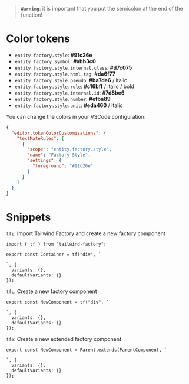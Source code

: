 > __`Warning`__: it is important that you put the semicolon at the end of the function!

# Color tokens
- `entity.factory.style`: __#91c26e__
- `entity.factory.symbol`: __#abb3c0__
- `entity.factory.style.internal.class`: __#d7c075__
- `entity.factory.style.html.tag`: __#da6f77__
- `entity.factory.style.pseudo`: __#ba7de6__ / italic
- `entity.factory.style.rule`: __#c16bff__ / italic / bold
- `entity.factory.style.internal.id`: __#7d8be6__
- `entity.factory.style.number`: __#efba89__
- `entity.factory.style.unit`: __#eda460__ / italic

You can change the colors in your VSCode configuration:
```json
{
  "editor.tokenColorCustomizations": {
    "textMateRules": [
      {
        "scope": "entity.factory.style",
        "name": "Factory Style",
        "settings": {
          "foreground": "#91c26e"
        }
      }
    ]
  }
}
```

# Snippets
`tfi`: Import Tailwind Factory and create a new factory component
```tsx
import { tf } from "tailwind-factory";

export const Container = tf("div", `
  
`, {
  variants: {},
  defaultVariants: {}
});
```

`tfc`: Create a new factory component
```tsx
export const NewComponent = tf("div", `
  
`, {
  variants: {},
  defaultVariants: {}
});
```

`tfe`: Create a new extended factory component
```tsx
export const NewComponent = Parent.extends(ParentComponent, `
  
`, {
  variants: {},
  defaultVariants: {}
});
```